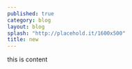 ```yaml
---
published: true
category: blog
layout: blog
splash: "http://placehold.it/1600x500"
title: new
---
```


this is content